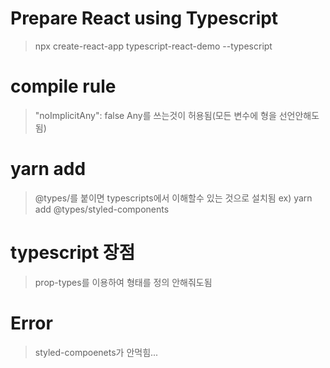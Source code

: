 # Prepare React using Typescript
>npx create-react-app typescript-react-demo --typescript

# compile rule
> "noImplicitAny": false Any를 쓰는것이 허용됨(모든 변수에 형을 선언안해도됨)

# yarn add
> @types/를 붙이면 typescripts에서 이해할수 있는 것으로 설치됨
> ex) yarn add @types/styled-components

# typescript 장점
> prop-types를 이용하여 형태를 정의 안해줘도됨


# Error
> styled-compoenets가 안먹힘...